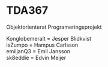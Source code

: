 # TDA367
Objektorienterat Programeringsprojekt 

Konglobemeralt = Jesper Blidkvist<br>
isZumpo = Hampus Carlsson<br> 
emiljanQ3 = Emil Jansson<br>
sk8eddie = Edvin Meijer<br>

